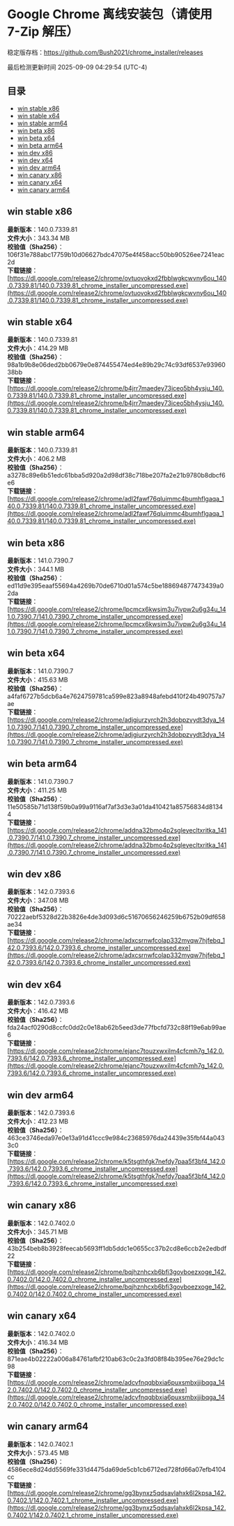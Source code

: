 # Google Chrome 离线安装包（请使用 7-Zip 解压）
稳定版存档：<https://github.com/Bush2021/chrome_installer/releases>

最后检测更新时间
2025-09-09 04:29:54 (UTC-4)

## 目录
* [win stable x86](https://github.com/Bush2021/chrome_installer?tab=readme-ov-file#win-stable-x86)
* [win stable x64](https://github.com/Bush2021/chrome_installer?tab=readme-ov-file#win-stable-x64)
* [win stable arm64](https://github.com/Bush2021/chrome_installer?tab=readme-ov-file#win-stable-arm64)
* [win beta x86](https://github.com/Bush2021/chrome_installer?tab=readme-ov-file#win-beta-x86)
* [win beta x64](https://github.com/Bush2021/chrome_installer?tab=readme-ov-file#win-beta-x64)
* [win beta arm64](https://github.com/Bush2021/chrome_installer?tab=readme-ov-file#win-beta-arm64)
* [win dev x86](https://github.com/Bush2021/chrome_installer?tab=readme-ov-file#win-dev-x86)
* [win dev x64](https://github.com/Bush2021/chrome_installer?tab=readme-ov-file#win-dev-x64)
* [win dev arm64](https://github.com/Bush2021/chrome_installer?tab=readme-ov-file#win-dev-arm64)
* [win canary x86](https://github.com/Bush2021/chrome_installer?tab=readme-ov-file#win-canary-x86)
* [win canary x64](https://github.com/Bush2021/chrome_installer?tab=readme-ov-file#win-canary-x64)
* [win canary arm64](https://github.com/Bush2021/chrome_installer?tab=readme-ov-file#win-canary-arm64)

## win stable x86
**最新版本**：140.0.7339.81  
**文件大小**：343.34 MB  
**校验值（Sha256）**：106f31e788abc17759b10d06627bdc47075e4f458acc50bb90526ee7241eac2d  
**下载链接**：[https://dl.google.com/release2/chrome/ovtuovokxd2fbblwgkcwvny6ou_140.0.7339.81/140.0.7339.81_chrome_installer_uncompressed.exe](https://dl.google.com/release2/chrome/ovtuovokxd2fbblwgkcwvny6ou_140.0.7339.81/140.0.7339.81_chrome_installer_uncompressed.exe)  

## win stable x64
**最新版本**：140.0.7339.81  
**文件大小**：414.29 MB  
**校验值（Sha256）**：98a1b9b8e06ded2bb0679e0e874455474ed4e89b29c74c93df6537e9396038bb  
**下载链接**：[https://dl.google.com/release2/chrome/b4jrr7maedey73iceo5bh4ysju_140.0.7339.81/140.0.7339.81_chrome_installer_uncompressed.exe](https://dl.google.com/release2/chrome/b4jrr7maedey73iceo5bh4ysju_140.0.7339.81/140.0.7339.81_chrome_installer_uncompressed.exe)  

## win stable arm64
**最新版本**：140.0.7339.81  
**文件大小**：406.2 MB  
**校验值（Sha256）**：a3278c89e6b51edc61bba5d920a2d98df38c718be207fa2e21b9780b8dbcf6e6  
**下载链接**：[https://dl.google.com/release2/chrome/adl2fawf76qluimmc4bumhflgaqa_140.0.7339.81/140.0.7339.81_chrome_installer_uncompressed.exe](https://dl.google.com/release2/chrome/adl2fawf76qluimmc4bumhflgaqa_140.0.7339.81/140.0.7339.81_chrome_installer_uncompressed.exe)  

## win beta x86
**最新版本**：141.0.7390.7  
**文件大小**：344.1 MB  
**校验值（Sha256）**：ed11d9e395eaaf55694a4269b70de6710d01a574c5be188694877473439a02da  
**下载链接**：[https://dl.google.com/release2/chrome/lpcmcx6kwsim3u7ivpw2u6g34u_141.0.7390.7/141.0.7390.7_chrome_installer_uncompressed.exe](https://dl.google.com/release2/chrome/lpcmcx6kwsim3u7ivpw2u6g34u_141.0.7390.7/141.0.7390.7_chrome_installer_uncompressed.exe)  

## win beta x64
**最新版本**：141.0.7390.7  
**文件大小**：415.63 MB  
**校验值（Sha256）**：a4faf6727b5dcb6a4e7624759781ca599e823a8948afebd410f24b490757a7ae  
**下载链接**：[https://dl.google.com/release2/chrome/adjgiurzyrch2h3dobpzvydt3dya_141.0.7390.7/141.0.7390.7_chrome_installer_uncompressed.exe](https://dl.google.com/release2/chrome/adjgiurzyrch2h3dobpzvydt3dya_141.0.7390.7/141.0.7390.7_chrome_installer_uncompressed.exe)  

## win beta arm64
**最新版本**：141.0.7390.7  
**文件大小**：411.25 MB  
**校验值（Sha256）**：11e50585b71d138f59b0a99a9116af7af3d3e3a01da410421a85756834d81344  
**下载链接**：[https://dl.google.com/release2/chrome/addna32bmo4p2sgleyecltxritka_141.0.7390.7/141.0.7390.7_chrome_installer_uncompressed.exe](https://dl.google.com/release2/chrome/addna32bmo4p2sgleyecltxritka_141.0.7390.7/141.0.7390.7_chrome_installer_uncompressed.exe)  

## win dev x86
**最新版本**：142.0.7393.6  
**文件大小**：347.08 MB  
**校验值（Sha256）**：70222aebf5328d22b3826e4de3d093d6c51670656246259b6752b09df658ae34  
**下载链接**：[https://dl.google.com/release2/chrome/adxcsrnwfcolap332myqw7hjfebq_142.0.7393.6/142.0.7393.6_chrome_installer_uncompressed.exe](https://dl.google.com/release2/chrome/adxcsrnwfcolap332myqw7hjfebq_142.0.7393.6/142.0.7393.6_chrome_installer_uncompressed.exe)  

## win dev x64
**最新版本**：142.0.7393.6  
**文件大小**：416.42 MB  
**校验值（Sha256）**：fda24acf0290d8ccfc0dd2c0e18ab62b5eed3de77fbcfd732c88f19e6ab99ae6  
**下载链接**：[https://dl.google.com/release2/chrome/ejanc7touzxwxilm4cfcmh7g_142.0.7393.6/142.0.7393.6_chrome_installer_uncompressed.exe](https://dl.google.com/release2/chrome/ejanc7touzxwxilm4cfcmh7g_142.0.7393.6/142.0.7393.6_chrome_installer_uncompressed.exe)  

## win dev arm64
**最新版本**：142.0.7393.6  
**文件大小**：412.23 MB  
**校验值（Sha256）**：463ce3746eda97e0e13a91d41ccc9e984c23685976da24439e35fbf44a0433c0  
**下载链接**：[https://dl.google.com/release2/chrome/k5tsgthfgk7nefdy7paa5f3bf4_142.0.7393.6/142.0.7393.6_chrome_installer_uncompressed.exe](https://dl.google.com/release2/chrome/k5tsgthfgk7nefdy7paa5f3bf4_142.0.7393.6/142.0.7393.6_chrome_installer_uncompressed.exe)  

## win canary x86
**最新版本**：142.0.7402.0  
**文件大小**：345.71 MB  
**校验值（Sha256）**：43b254beb8b3928feecab5693ff1db5ddc1e0655cc37b2cd8e6ccb2e2edbdf22  
**下载链接**：[https://dl.google.com/release2/chrome/bqjhznhcxb6bfi3govboezxoge_142.0.7402.0/142.0.7402.0_chrome_installer_uncompressed.exe](https://dl.google.com/release2/chrome/bqjhznhcxb6bfi3govboezxoge_142.0.7402.0/142.0.7402.0_chrome_installer_uncompressed.exe)  

## win canary x64
**最新版本**：142.0.7402.0  
**文件大小**：416.34 MB  
**校验值（Sha256）**：871eae4b02222a006a84761afbf210ab63c0c2a3fd08f84b395ee76e29dc1c98  
**下载链接**：[https://dl.google.com/release2/chrome/adcvfnqqbbxia6puxsmbxjjibqga_142.0.7402.0/142.0.7402.0_chrome_installer_uncompressed.exe](https://dl.google.com/release2/chrome/adcvfnqqbbxia6puxsmbxjjibqga_142.0.7402.0/142.0.7402.0_chrome_installer_uncompressed.exe)  

## win canary arm64
**最新版本**：142.0.7402.1  
**文件大小**：573.45 MB  
**校验值（Sha256）**：4586ece8d24dd5569fe331d4475da69de5cb1cb6712ed728fd66a07efb4104cc  
**下载链接**：[https://dl.google.com/release2/chrome/gg3bynxz5qdsavlahxk6l2kpsa_142.0.7402.1/142.0.7402.1_chrome_installer_uncompressed.exe](https://dl.google.com/release2/chrome/gg3bynxz5qdsavlahxk6l2kpsa_142.0.7402.1/142.0.7402.1_chrome_installer_uncompressed.exe)  

